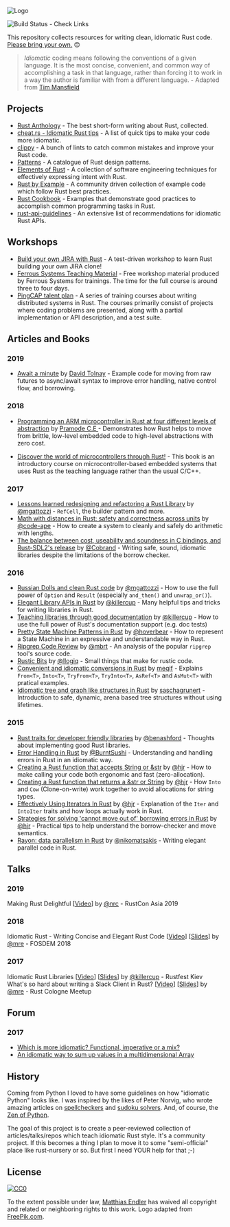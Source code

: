 ![Logo](idiomatic-rust.png)

![Build Status - Check Links](https://github.com/mre/idiomatic-rust/workflows/Check%20Links/badge.svg)

This repository collects resources for writing clean, idiomatic Rust code. [Please bring your own.](https://github.com/mre/idiomatic-rust/blob/master/CONTRIBUTING.md) :blush:

> *Idiomatic* coding means following the conventions of a given language. It is the most concise, convenient, and common way of accomplishing a task in that language, rather than forcing it to work in a way the author is familiar with from a different language. - Adapted from [Tim Mansfield](https://github.com/tim-hr/stuff/wiki/Idiomatic-coding)

## Projects

* [Rust Anthology](https://github.com/brson/rust-anthology) - The best short-form writing about Rust, collected.
* [cheat.rs - Idiomatic Rust tips](https://cheats.rs/#idiomatic-rust) - A list of quick tips to make your code more idiomatic.
* [clippy](https://github.com/Manishearth/rust-clippy) - A bunch of lints to catch common mistakes and improve your Rust code.
* [Patterns](https://github.com/nrc/patterns/) - A catalogue of Rust design patterns.
* [Elements of Rust](https://github.com/ferrous-systems/elements-of-rust) - A collection of software engineering techniques for effectively expressing intent with Rust.
* [Rust by Example](https://rustbyexample.com/) - A community driven collection of example code which follow Rust best practices.
* [Rust Cookbook](https://github.com/brson/rust-cookbook) - Examples that demonstrate good practices to accomplish common programming tasks in Rust.
* [rust-api-guidelines](https://github.com/brson/rust-api-guidelines) - An extensive list of recommendations for idiomatic Rust APIs.

## Workshops

* [Build your own JIRA with Rust](https://github.com/LukeMathWalker/build-your-own-jira-with-rust/) - A test-driven workshop to learn Rust building your own JIRA clone!
* [Ferrous Systems Teaching Material](https://ferrous-systems.github.io/teaching-material/index.html) - Free workshop material produced by Ferrous Systems for trainings. The time for the full course is around three to four days.
* [PingCAP talent plan](https://github.com/pingcap/talent-plan) - A series of training courses about writing distributed systems in Rust. The courses primarily consist of projects where coding problems are presented, along with a partial implementation or API description, and a test suite.

## Articles and Books

### 2019

* [Await a minute](https://docs.rs/dtolnay/0.0.3/dtolnay/macro._01__await_a_minute.html) by [David Tolnay](https://github.com/dtolnay) - Example code for moving from raw futures to async/await syntax to improve error handling, native control flow, and borrowing. 
 
### 2018

* [Programming an ARM microcontroller in Rust at four different levels of abstraction](https://pramode.in/2018/02/20/programming-a-microcontroller-in-rust-at-four-levels-of-abstraction/) by [Pramode C.E ](https://pramode.in/) - Demonstrates how Rust helps to move from brittle, low-level embedded code to high-level abstractions with zero cost.

* [Discover the world of microcontrollers through Rust!](https://rust-embedded.github.io/discovery/) - This book is an introductory course on microcontroller-based embedded systems that uses Rust as the teaching language rather than the usual C/C++.

###  2017

* [Lessons learned redesigning and refactoring a Rust Library](https://mgattozzi.com/refactor-rust) by [@mgattozzi](https://github.com/mgattozzi) - `RefCell`, the builder pattern and more.
* [Math with distances in Rust: safety and correctness across units](https://ferrisellis.com/content/rust-implementing-units-for-types/) by [@code-ape](https://github.com/code-ape) - How to create a system to cleanly and safely do arithmetic with lengths.
* [The balance between cost, useability and soundness in C bindings, and Rust-SDL2&#39;s release](https://web.archive.org/web/20190509123207/https://cobrand.github.io/rust/sdl2/2017/05/07/the-balance-between-soundness-cost-useability.html) by [@Cobrand](https://github.com/Cobrand) - Writing safe, sound, idiomatic libraries despite the limitations of the borrow checker.

### 2016

* [Russian Dolls and clean Rust code](https://mgattozzi.com/russian-dolls) by [@mgattozzi](https://github.com/mgattozzi) - How to use the full power of `Option` and `Result` (especially `and_then()` and `unwrap_or()`).
* [Elegant Library APIs in Rust](https://deterministic.space/elegant-apis-in-rust.html) by [@killercup](https://github.com/killercup) - Many helpful tips and tricks for writing libraries in Rust.
* [Teaching libraries through good documentation](https://deterministic.space/teaching-libraries.html) by [@killercup](https://github.com/killercup) - How to use the full power of Rust's documentation support (e.g. doc tests)
* [Pretty State Machine Patterns in Rust](https://hoverbear.org/2016/10/12/rust-state-machine-pattern/) by [@hoverbear](https://github.com/Hoverbear) - How to represent a State Machine in an expressive and understandable way in Rust.
* [Ripgrep Code Review](https://blog.mbrt.dev/2016-12-01-ripgrep-code-review/) by [@mbrt](https://github.com/mbrt) - An analysis of the popular `ripgrep` tool's source code.
* [Rustic Bits](https://llogiq.github.io/2016/02/11/rustic.html) by [@llogiq](https://github.com/llogiq/) - Small things that make for rustic code.
* [Convenient and idiomatic conversions in Rust](https://ricardomartins.cc/2016/08/03/convenient_and_idiomatic_conversions_in_rust) by [meqif](https://github.com/meqif) - Explains `From<T>`, `Into<T>`, `TryFrom<T>`, `TryInto<T>`, `AsRef<T>` and `AsMut<T>` with pratical examples.
* [Idiomatic tree and graph like structures in Rust](https://rust-leipzig.github.io/architecture/2016/12/20/idiomatic-trees-in-rust/) by [saschagrunert](https://github.com/saschagrunert) - Introduction to safe, dynamic, arena based tree structures without using lifetimes.

### 2015

* [Rust traits for developer friendly libraries](https://benashford.github.io/blog/2015/05/24/rust-traits-for-developer-friendly-libraries/) by [@benashford](https://github.com/benashford) - Thoughts about implementing good Rust libraries.
* [Error Handling in Rust](https://blog.burntsushi.net/rust-error-handling/) by [@BurntSushi](https://github.com/BurntSushi) - Understanding and handling errors in Rust in an idiomatic way.
* [Creating a Rust function that accepts String or &str](https://hermanradtke.com/2015/05/06/creating-a-rust-function-that-accepts-string-or-str.html) by [@hjr](https://github.com/hjr3) - How to make calling your code both ergonomic and fast (zero-allocation).
* [Creating a Rust function that returns a &str or String](https://hermanradtke.com/2015/05/29/creating-a-rust-function-that-returns-string-or-str.html) by [@hjr](https://github.com/hjr3) - How `Into` and `Cow` (Clone-on-write) work together to avoid allocations for string types.
* [Effectively Using Iterators In Rust](https://hermanradtke.com/2015/06/22/effectively-using-iterators-in-rust.html) by [@hjr](https://github.com/hjr3) - Explanation of the `Iter` and `IntoIter` traits and how loops actually work in Rust.
* [Strategies for solving 'cannot move out of' borrowing errors in Rust](https://hermanradtke.com/2015/06/09/strategies-for-solving-cannot-move-out-of-borrowing-errors-in-rust.html) by [@hjr](https://github.com/hjr3) - Practical tips to help understand the borrow-checker and move semantics.
* [Rayon: data parallelism in Rust](https://smallcultfollowing.com/babysteps/blog/2015/12/18/rayon-data-parallelism-in-rust/) by [@nikomatsakis](https://github.com/nikomatsakis) - Writing elegant parallel code in Rust.

## Talks

### 2019

Making Rust Delightful [[Video](https://www.youtube.com/watch?v=YSEx8wtlPWc)] by [@nrc](https://github.com/nrc/) - RustCon Asia 2019  

### 2018

Idiomatic Rust - Writing Concise and Elegant Rust Code [[Video](https://www.youtube.com/watch?v=P2mooqNMxMs)] [[Slides](https://speakerdeck.com/mre/idiomatic-rust-writing-concise-and-elegant-rust-code)] by [@mre](https://github.com/mre) - FOSDEM 2018

###  2017

Idiomatic Rust Libraries [[Video](https://www.youtube.com/watch?v=0zOg8_B71gE)] [[Slides](https://killercup.github.io/rustfest-idiomatic-libs/index.html#/)] by [@killercup](https://github.com/killercup) - Rustfest Kiev  
What's so hard about writing a Slack Client in Rust? [[Video](https://www.youtube.com/watch?v=rrtJh1kz1Ms)] [[Slides](https://speakerdeck.com/mre/whats-so-hard-about-writing-a-slack-client-in-rust)] by [@mre](https://github.com/mre) - Rust Cologne Meetup

## Forum

### 2017

* [Which is more idiomatic? Functional, imperative or a mix?](https://users.rust-lang.org/t/which-is-more-idiomatic-functional-imperative-or-a-mix/11278)
* [An idiomatic way to sum up values in a multidimensional Array](https://users.rust-lang.org/t/an-idiomatic-way-to-sum-up-values-in-a-multidimensional-array/9485)

## History

Coming from Python I loved to have some guidelines on how "idiomatic Python" looks like. I was inspired by the likes of Peter Norvig, who wrote amazing articles on [spellcheckers](https://norvig.com/spell-correct.html) and [sudoku solvers](https://norvig.com/sudoku.html).
And, of course, the [Zen of Python](https://www.python.org/dev/peps/pep-0020/).

The goal of this project is to create a peer-reviewed collection of articles/talks/repos which teach idiomatic Rust style. It's a community project. If this becomes a thing I plan to move it to some "semi-official" place like rust-nursery or so. But first I need YOUR help for that ;-)

## License

[![CC0](https://i.creativecommons.org/p/zero/1.0/88x31.png)](https://creativecommons.org/publicdomain/zero/1.0/)

To the extent possible under law, [Matthias Endler](https://endler.dev) has waived all copyright and related or neighboring rights to this work.
Logo adapted from [FreePik.com](https://www.freepik.com/free-vector/crabs-pattern-design_1093131.htm).
